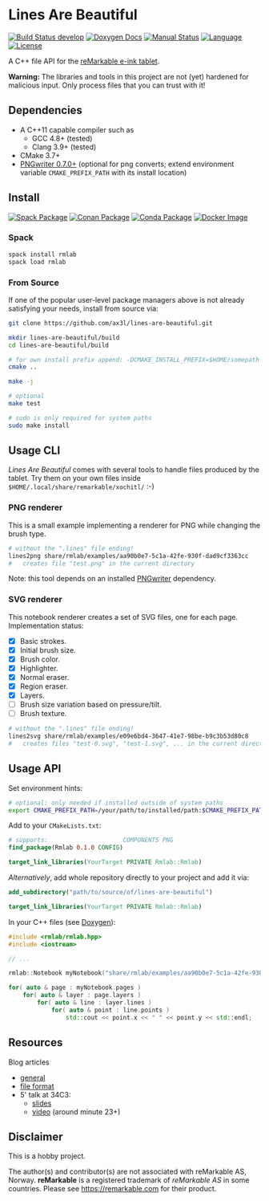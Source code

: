 # Lines Are Beautiful

[![Build Status develop](https://img.shields.io/travis/ax3l/lines-are-beautiful/develop.svg?label=develop)](https://travis-ci.org/ax3l/lines-are-beautiful/branches)
[![Doxygen Docs](https://img.shields.io/badge/docs-doxygen-blue.svg)](https://ax3l.github.io/lines-are-beautiful/)
[![Manual Status](https://readthedocs.org/projects/rmlab/badge/?version=latest)](http://rmlab.readthedocs.io)
[![Language](https://img.shields.io/badge/language-C%2B%2B11-orange.svg)](https://isocpp.org)
[![License](https://img.shields.io/badge/license-GPLv3-blue.svg)](https://www.gnu.org/licenses/gpl-3.0.html)

A C++ file API for the [reMarkable e-ink tablet](https://remarkable.com).

**Warning:** The libraries and tools in this project are not (yet) hardened for malicious input.
Only process files that you can trust with it!

## Dependencies

- A C++11 capable compiler such as
  - GCC 4.8+ (tested)
  - Clang 3.9+ (tested)
- CMake 3.7+
- [PNGwriter 0.7.0+](https://github.com/pngwriter/pngwriter)
  (optional for png converts; extend environment variable `CMAKE_PREFIX_PATH` with its install location)

## Install

[![Spack Package](https://img.shields.io/badge/spack-rmlab-brightgreen.svg)](https://spack.io)
[![Conan Package](https://img.shields.io/badge/conan-notyet-yellow.svg)](https://conan.io)
[![Conda Package](https://img.shields.io/badge/conda-notyet-yellow.svg)](https://conda.io)
[![Docker Image](https://img.shields.io/badge/docker-notyet-yellow.svg)](https://docker.io)

### Spack

```bash
spack install rmlab
spack load rmlab
```

### From Source

If one of the popular user-level package managers above is not already satisfying your needs, install from source via:

```bash
git clone https://github.com/ax3l/lines-are-beautiful.git

mkdir lines-are-beautiful/build
cd lines-are-beautiful/build

# for own install prefix append: -DCMAKE_INSTALL_PREFIX=$HOME/somepath
cmake ..

make -j

# optional
make test

# sudo is only required for system paths
sudo make install
```

## Usage CLI

_Lines Are Beautiful_ comes with several tools to handle files produced by the tablet.
Try them on your own files inside `$HOME/.local/share/remarkable/xochitl/` :-)

### PNG renderer

This is a small example implementing a renderer for PNG while changing the brush type.

```bash
# without the ".lines" file ending!
lines2png share/rmlab/examples/aa90b0e7-5c1a-42fe-930f-dad9cf3363cc
#   creates file "test.png" in the current directory
```

Note: this tool depends on an installed [PNGwriter](https://github.com/pngwriter/pngwriter) dependency.

### SVG renderer

This notebook renderer creates a set of SVG files, one for each page. Implementation status:

* [x] Basic strokes.
* [x] Initial brush size.
* [x] Brush color.
* [x] Highlighter.
* [x] Normal eraser.
* [x] Region eraser.
* [x] Layers.
* [ ] Brush size variation based on pressure/tilt.
* [ ] Brush texture.

```bash
# without the ".lines" file ending!
lines2svg share/rmlab/examples/e09e6bd4-3647-41e7-98be-b9c3b53d80c8
#   creates files "test-0.svg", "test-1.svg", ... in the current directory
```

## Usage API

Set environment hints:
```bash
# optional: only needed if installed outside of system paths
export CMAKE_PREFIX_PATH=/your/path/to/installed/path:$CMAKE_PREFIX_PATH
```

Add to your `CMakeLists.txt`:
```cmake
# supports:                     COMPONENTS PNG
find_package(Rmlab 0.1.0 CONFIG)

target_link_libraries(YourTarget PRIVATE Rmlab::Rmlab)
```

*Alternatively*, add whole repository directly to your project and add it via:
```cmake
add_subdirectory("path/to/source/of/lines-are-beautiful")

target_link_libraries(YourTarget PRIVATE Rmlab::Rmlab)
```

In your C++ files (see [Doxygen](https://ax3l.github.io/lines-are-beautiful/)):
```C++
#include <rmlab/rmlab.hpp>
#include <iostream>

// ...

rmlab::Notebook myNotebook("share/rmlab/examples/aa90b0e7-5c1a-42fe-930f-dad9cf3363cc");

for( auto & page : myNotebook.pages )
    for( auto & layer : page.layers )
        for( auto & line : layer.lines )
            for( auto & point : line.points )
                std::cout << point.x << " " << point.y << std::endl;
```

## Resources

Blog articles

- [general](https://plasma.ninja/blog/devices/remarkable/2017/12/18/reMarkable-exporation.html)
- [file format](https://plasma.ninja/blog/devices/remarkable/binary/format/2017/12/26/reMarkable-lines-file-format.html)
- 5' talk at 34C3:
  - [slides](https://plasma.ninja/34c3/reMarkable_binary_format.pdf)
  - [video](https://media.ccc.de/v/34c3-9257-lightning_talks_day_3#t=1405) (around minute 23+)

## Disclaimer

This is a hobby project.

The author(s) and contributor(s) are not associated with reMarkable AS, Norway.
**reMarkable** is a registered trademark of *reMarkable AS* in some countries.
Please see https://remarkable.com for their product.
